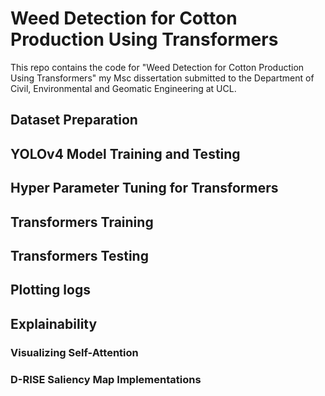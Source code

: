 # Weed Detection for Cotton Production Using Transformers

This repo contains the code for "Weed Detection for Cotton Production Using Transformers" my Msc dissertation submitted to the Department of Civil, Environmental and Geomatic Engineering at UCL.

## Dataset Preparation

## YOLOv4 Model Training and Testing

## Hyper Parameter Tuning for Transformers

## Transformers Training

## Transformers Testing

## Plotting logs

## Explainability

### Visualizing Self-Attention

### D-RISE Saliency Map Implementations



